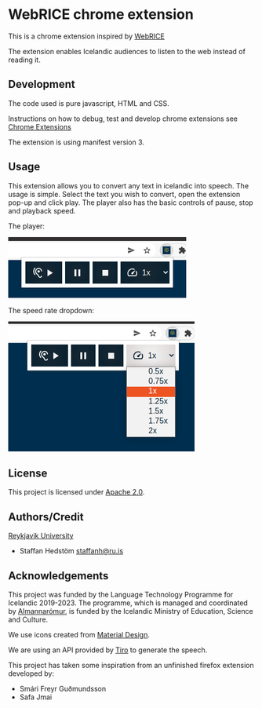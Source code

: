 # WebRICE chrome extension

This is a chrome extension inspired by [WebRICE](https://github.com/cadia-lvl/WebRICE/)

The extension enables Icelandic audiences to listen to the web instead of reading it.

## Development

The code used is pure javascript, HTML and CSS.

Instructions on how to debug, test and develop chrome extensions see [Chrome Extensions](https://developer.chrome.com/docs/extensions/)

The extension is using manifest version 3.

## Usage

This extension allows you to convert any text in icelandic into speech. The usage is simple. Select the text you wish to convert, open the extension pop-up and click play. The player also has the basic controls of pause, stop and playback speed.

The player:

![Player](screenshots/ui_31_03_2022.png)

The speed rate dropdown:

![Dropdown](screenshots/ui_31_03_2022_dropdown.png)

## License

This project is licensed under [Apache 2.0](LICENSE).

## Authors/Credit

[Reykjavik University](https://ru.is)

- Staffan Hedstöm [staffanh@ru.is](mailto:staffanh@ru.is)

## Acknowledgements

This project was funded by the Language Technology Programme for Icelandic 2019-2023. The programme, which is managed and coordinated by [Almannarómur](https://almannaromur.is/), is funded by the Icelandic Ministry of Education, Science and Culture.

We use icons created from [Material Design](https://www.material.io/).

We are using an API provided by [Tiro](https://tiro.is) to generate the speech.

This project has taken some inspiration from an unfinished firefox extension developed by:

- Smári Freyr Guðmundsson
- Safa Jmai
